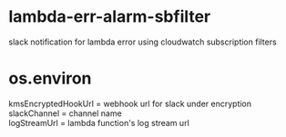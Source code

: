# lambda-err-alarm-sbfilter
slack notification for lambda error using cloudwatch subscription filters

# os.environ
kmsEncryptedHookUrl = webhook url for slack under encryption  
slackChannel = channel name  
logStreamUrl = lambda function's log stream url  
